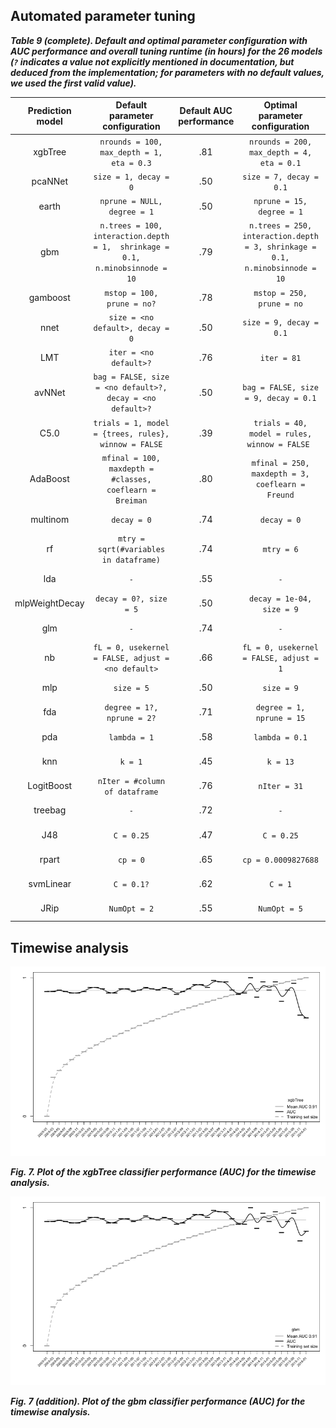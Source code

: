 
## Automated parameter tuning

***Table 9 (complete). Default and optimal parameter configuration with AUC performance and overall tuning runtime (in hours) for the 26 models (`?` indicates a value not explicitly mentioned in documentation, but deduced from the implementation; for parameters with no default values, we used the first valid value).***

| Prediction model |                        Default parameter configuration                        | Default AUC  performance |                        Optimal parameter configuration                       | Optimal AUC  performance | Tuning runtime |
|:----------------:|:-----------------------------------------------------------------------------:|:------------------------:|:----------------------------------------------------------------------------:|:------------------------:|:--------------:|
|      xgbTree     | `nrounds = 100,  max_depth = 1,  eta = 0.3`                                   |            .81           | `nrounds = 200,  max_depth = 4,  eta = 0.1`                                  |            .94 (+16%)           |     06h 47m    |
|      pcaNNet     | `size = 1, decay = 0`                                                         |            .50           | `size = 7, decay = 0.1`                                                      |            .93 (+86%)          |     02h 20m    |
|       earth      | `nprune = NULL, degree = 1`                                                   |            .50           | `nprune = 15, degree = 1`                                                    |            .93 (+86%)          |     03h 53m    |
|        gbm       | `n.trees = 100, interaction.depth = 1,  shrinkage = 0.1, n.minobsinnode = 10` |            .79           | `n.trees = 250, interaction.depth = 3, shrinkage = 0.1, n.minobsinnode = 10` |            .94 (+19%)          |     08h 44m    |
|     gamboost     | `mstop = 100, prune = no?`                                                    |            .78           | `mstop = 250, prune = no`                                                    |            .88 (+13%)          |     02h 06m    |
|       nnet       | `size = <no default>, decay = 0`                                              |            .50           | `size = 9, decay = 0.1`                                                      |            .83 (+66%)          |     25h 10m    |
|        LMT       | `iter = <no default>?`                                                        |            .76           | `iter = 81`                                                                  |            .84 (+10%)          |     75h 54m    |
|      avNNet      | `bag = FALSE, size = <no default>?, decay = <no default>?`                    |            .50           | `bag = FALSE, size = 9, decay = 0.1`                                         |            .83 (+66%)          |     11h 15m    |
|       C5.0       | `trials = 1, model = {trees, rules}, winnow = FALSE`                          |            .39           | `trials = 40, model = rules, winnow = FALSE `                                |            .83 (+113%)          |     07h 05m    |
|     AdaBoost     | `mfinal = 100, maxdepth = #classes, coeflearn = Breiman`                      |            .80           | `mfinal = 250, maxdepth = 3, coeflearn = Freund`                             |            .82 (+2%)          |    114h 48m    |
|     multinom     | `decay = 0`                                                                   |            .74           | `decay = 0`                                                                  |            .84 (+13%)          |     01h 05m    |
|        rf        | `mtry = sqrt(#variables in dataframe)`                                        |            .74           | `mtry = 6`                                                                   |            .84 (+13%)          |     73h 24m    |
|        lda       | `-`                                                                           |            .55           | `-`                                                                          |            .84 (+53)          |     00h 06m    |
|  mlpWeightDecay  | `decay = 0?, size = 5`                                                        |            .50           | `decay = 1e-04, size = 9`                                                    |            .84 (+68%)          |     85h 18m    |
|        glm       | `-`                                                                           |            .74           | `-`                                                                          |            .81 (+9%)          |     00h 08m    |
|        nb        | `fL = 0, usekernel = FALSE, adjust = <no default>`                            |            .66           | `fL = 0, usekernel = FALSE, adjust = 1`                                      |            .81 (+23%)          |     00h 53m    |
|        mlp       | `size = 5`                                                                    |            .50           | `size = 9`                                                                   |            .80 (+60%)          |     44h 12m    |
|        fda       | `degree = 1?, nprune = 2?`                                                    |            .71           | `degree = 1, nprune = 15`                                                    |            .81 (+14%)          |     01h 34m    |
|        pda       | `lambda = 1`                                                                  |            .58           | `lambda = 0.1`                                                               |            .80 (+38%)          |     00h 29m    |
|        knn       | `k = 1`                                                                       |            .45           | `k = 13`                                                                     |            .78 (+73%)          |     125h 28m   |
|    LogitBoost    | `nIter = #column of dataframe`                                                |            .76           | `nIter = 31`                                                                 |            .76 (=)          |     00h 21m    |
|      treebag     | `-`                                                                           |            .72           | `-`                                                                          |            .79 (+10%)          |     06h 07m    |
|        J48       | `C = 0.25`                                                                    |            .47           | `C = 0.25`                                                                   |            .73 (+55%)          |     01h 30m    |
|       rpart      | `cp = 0`                                                                      |            .65           | `cp = 0.0009827688`                                                          |            .73 (+12%)          |     00h 12m    |
|     svmLinear    | `C = 0.1?`                                                                    |            .62           | `C = 1`                                                                      |            .67 (+8%)          |     15h 34m    |
|       JRip       | `NumOpt = 2`                                                                  |            .55           | `NumOpt = 5`                                                                 |            .67 (+22%)          |     06h 50m    |


## Timewise analysis 
![xgbtree plot](../output/timewise/plots/xgbTree/xgbTree_auc_plot.tiff)

***Fig. 7. Plot of the xgbTree classifier performance (AUC) for the timewise analysis.***

![gbm plot](../output/timewise/plots/gbm/gbm_auc_plot.tiff)

***Fig. 7 (addition). Plot of the gbm classifier performance (AUC) for the timewise analysis.***
